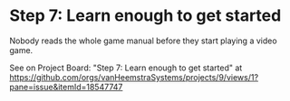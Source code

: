 # Step 7: Learn enough to get started

Nobody reads the whole game manual before they start playing a video game.

See on Project Board: "Step 7: Learn enough to get started" at https://github.com/orgs/vanHeemstraSystems/projects/9/views/1?pane=issue&itemId=18547747
